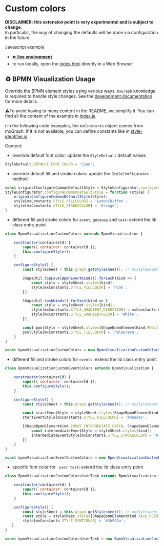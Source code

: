 # Custom colors

**DISCLAIMER: this extension point is very experimental and is subject to change**.  
In particular, the way of changing the defaults will be done via configuration in the future.

Javascript example
- [__⏩ live environment__](https://cdn.statically.io/gh/process-analytics/bpmn-visualization-examples/master/examples/custom-bpmn-theme/custom-colors/index.html)
- to run locally, open the [index.html](index.html) directly in a Web Browser


## ♻️ BPMN Visualization Usage
Override the BPMN element styles using various ways. `mxGraph` knowledge is required to handle style changes.
See the [development documentation](https://github.com/process-analytics/bpmn-visualization-js/blob/master/docs/contributors/bpmn-support-how-to.md) for more details.

⚠️To avoid having to many content in the README, we simplify it. You can find all the content of the example in [index.js](index.js).

ℹ in the following code examples, the `mxConstants` object comes from mxGraph. If it is not available, you can define constants like in [style-identifier.js](../../static/js/style-identifiers.js) 

Content:
- override default font color: update the `StyleDefault` default values
```javascript
StyleDefault.DEFAULT_FONT_COLOR = 'Cyan';
```

- override default fill and stroke colors: update the `StyleConfigurator` method
```javascript
const originalConfigureCommonDefaultStyle = StyleConfigurator.configureCommonDefaultStyle;
StyleConfigurator.configureCommonDefaultStyle = function (style) {
    originalConfigureCommonDefaultStyle(style);
    style[mxConstants.STYLE_FILLCOLOR] = 'LemonChiffon';
    style[mxConstants.STYLE_STROKECOLOR] = 'Orange';
}
```

- different fill and stroke colors for `event`, `gateway` and `task`: extend the lib class entry point
```javascript
class BpmnVisualizationCustomColors extends BpmnVisualization {

    constructor(containerId) {
        super({ container: containerId });
        this.configureStyle();
    }

    configureStyle() {
        const styleSheet = this.graph.getStylesheet(); // mxStylesheet

        ShapeUtil.topLevelBpmnEventKinds().forEach(kind => {
            const style = styleSheet.styles[kind];
            style[mxConstants.STYLE_FILLCOLOR] = 'Pink';
        });

        ShapeUtil.taskKinds().forEach(kind => {
            const style = styleSheet.styles[kind];
            style[mxConstants.STYLE_GRADIENT_DIRECTION] = mxConstants.DIRECTION_EAST;
            style[mxConstants.STYLE_GRADIENTCOLOR] = 'White';
        });

        const poolStyle = styleSheet.styles[ShapeBpmnElementKind.POOL];
        poolStyle[mxConstants.STYLE_FILLCOLOR] = 'PaleGreen';
    }
}

const bpmnVisualizationCustomColors = new BpmnVisualizationCustomColors('bpmn-container-custom-colors');
```

- different fill and stroke colors for `events`: extend the lib class entry point
```javascript
class BpmnVisualizationCustomEventColors extends BpmnVisualization {

    constructor(containerId) {
        super({ container: containerId });
        this.configureStyle();
    }

    configureStyle() {
        const styleSheet = this.graph.getStylesheet(); // mxStylesheet

        const startEventStyle = styleSheet.styles[ShapeBpmnElementKind.EVENT_START];
        startEventStyle[mxConstants.STYLE_FILLCOLOR] = '#d6eea5';

        [ShapeBpmnElementKind.EVENT_INTERMEDIATE_CATCH, ShapeBpmnElementKind.EVENT_INTERMEDIATE_THROW].forEach(kind => {
            const intermediateEventStyle = styleSheet.styles[kind];
            intermediateEventStyle[mxConstants.STYLE_STROKECOLOR] = '#7307df';
        })
    }
}

const bpmnVisualizationEventCustomColors = new BpmnVisualizationCustomEventColors('bpmn-container-custom-colors');
```

- specific font color for ` user task`: extend the lib class entry point
```javascript
class BpmnVisualizationCustomColorsUserTask extends BpmnVisualization {

    constructor(containerId) {
        super({ container: containerId });
        this.configureStyle();
    }

    configureStyle() {
        const styleSheet = this.graph.getStylesheet(); // mxStylesheet
        const style = styleSheet.styles[ShapeBpmnElementKind.TASK_USER];
        style[mxConstants.STYLE_FONTCOLOR] = '#2b992a';
   }
}

const bpmnVisualizationCustomColorsUserTask = new BpmnVisualizationCustomColorsUserTask('bpmn-container-custom-colors-user-task');
```

